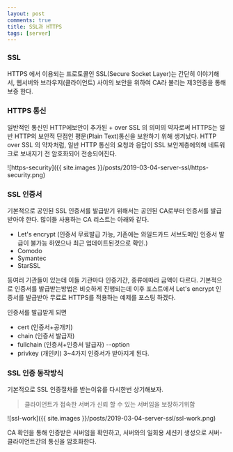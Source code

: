 ```yaml
---
layout: post
comments: true
title: SSL과 HTTPS
tags: [server]
---
```


### SSL

HTTPS 에서 이용되는 프로토콜인 SSL(Secure Socket Layer)는 간단히 이야기해서, 웹서버와 브라우저(클라이언트) 사이의 보안을 위하여 CA라 불리는 제3인증을 통해 보증  한다.

### HTTPS 통신
일반적인 통신인 HTTP에보안이 추가된 +  over SSL 의 의미의 약자로써 HTTPS는 일반 HTTP의 보안적 단점인 평문(Plain Text)통신을 보완하기 위해 생겨났다. HTTP over SSL 의 약자처럼, 일반 HTTP 통신의 요청과 응답이 SSL 보안계층에의해 네트워크로 보내지기 전 암호화되어 전송되어진다.   

![https-security]({{ site.images }}/posts/2019-03-04-server-ssl/https-security.png)


### SSL 인증서

기본적으로 공인된 SSL 인증서를 발급받기 위해서는 공인된 CA로부터 인증서를 발급받아야 한다. 많이들 사용하는  CA 리스트는 아래와 같다.

- Let's encrypt (인증서 무료발급 가능, 기존에는 와일드카드 서브도메인 인증서 발급이 불가능 하였으나 최근 업데이트된것으로 확인.)
- Comodo
- Symantec
- StarSSL

등여러 기관들이 있는데 이들 기관마다 인증기간, 종류에따라 금액이 다르다. 기본적으로 인증서를 발급받는방법은 비슷하게 진행되는데 이후 포스트에서 Let's encrypt 인증서를 발급받아 무료로 HTTPS를 적용하는 예제를 포스팅 하겠다. 

인증서를 발급받게 되면 
- cert (인증서+공개키)
- chain (인증서 발급자)
- fullchain (인증서+인증서 발급자) --option
- privkey (개인키)
3~4가지 인증서가 받아지게 된다.
  


### SSL 인증 동작방식
기본적으로 SSL 인증절차를 받는이유를 다시한번 상기해보자.
> 클라이언트가 접속한 서버가 신뢰 할 수 있는 서버임을 보장하기위함  

![ssl-work]({{ site.images }}/posts/2019-03-04-server-ssl/ssl-work.png)

CA 확인을 통해 인증받은 서버임을 확인하고, 서버와의 일회용 세션키 생성으로 서버-클라이언트간의 통신을 암호화한다.









